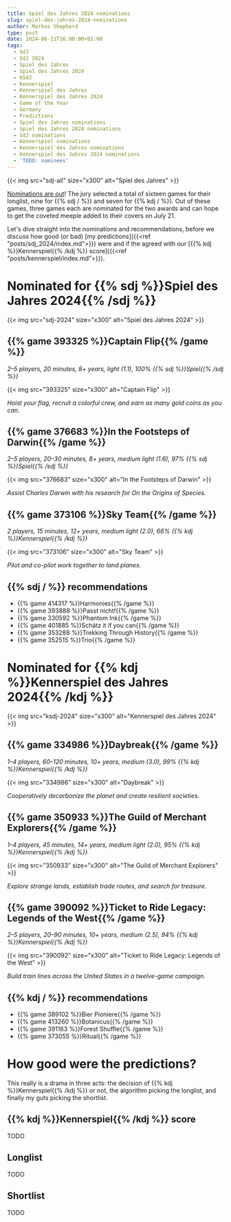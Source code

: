 ```yaml
---
title: Spiel des Jahres 2024 nominations
slug: spiel-des-jahres-2024-nominations
author: Markus Shepherd
type: post
date: 2024-06-11T16:00:00+02:00
tags:
  - SdJ
  - SdJ 2024
  - Spiel des Jahres
  - Spiel des Jahres 2024
  - KSdJ
  - Kennerspiel
  - Kennerspiel des Jahres
  - Kennerspiel des Jahres 2024
  - Game of the Year
  - Germany
  - Predictions
  - Spiel des Jahres nominations
  - Spiel des Jahres 2024 nominations
  - SdJ nominations
  - Kennerspiel nominations
  - Kennerspiel des Jahres nominations
  - Kennerspiel des Jahres 2024 nominations
  - 'TODO: nominees'
---
```


{{< img src="sdj-all" size="x300" alt="Spiel des Jahres" >}}

[Nominations are out](https://www.spiel-des-jahres.de/nominierte-spiele-2024.html)! The jury selected a total of sixteen games for their longlist, nine for {{% sdj / %}} and seven for {{% kdj / %}}. Out of these games, three games each are nominated for the two awards and can hope to get the coveted meeple added to their covers on July 21.

Let's dive straight into the nominations and recommendations, before we discuss how good (or bad) [my predictions]({{<ref "posts/sdj_2024/index.md">}}) were and if the agreed with our [{{% kdj %}}Kennerspiel{{% /kdj %}} score]({{<ref "posts/kennerspiel/index.md">}}).


# Nominated for {{% sdj %}}Spiel des Jahres 2024{{% /sdj %}}

{{< img src="sdj-2024" size="x300" alt="Spiel des Jahres 2024" >}}


## {{% game 393325 %}}Captain Flip{{% /game %}}

*2–5 players, 20 minutes, 8+ years, light (1.1), 100% {{% sdj %}}Spiel{{% /sdj %}}*

{{< img src="393325" size="x300" alt="Captain Flip" >}}

*Hoist your flag, recruit a colorful crew, and earn as many gold coins as you can.*


## {{% game 376683 %}}In the Footsteps of Darwin{{% /game %}}

*2–5 players, 20–30 minutes, 8+ years, medium light (1.6), 97% {{% sdj %}}Spiel{{% /sdj %}}*

{{< img src="376683" size="x300" alt="In the Footsteps of Darwin" >}}

*Assist Charles Darwin with his research for On the Origins of Species.*


## {{% game 373106 %}}Sky Team{{% /game %}}

*2 players, 15 minutes, 12+ years, medium light (2.0), 66% {{% kdj %}}Kennerspiel{{% /kdj %}}*

{{< img src="373106" size="x300" alt="Sky Team" >}}

*Pilot and co-pilot work together to land planes.*


## {{% sdj / %}} recommendations

* {{% game 414317 %}}Harmonies{{% /game %}}
* {{% game 393888 %}}Passt nicht!{{% /game %}}
* {{% game 330592 %}}Phantom Ink{{% /game %}}
* {{% game 401885 %}}Schätz it if you can{{% /game %}}
* {{% game 353288 %}}Trekking Through History{{% /game %}}
* {{% game 352515 %}}Trio{{% /game %}}


# Nominated for {{% kdj %}}Kennerspiel des Jahres 2024{{% /kdj %}}

{{< img src="ksdj-2024" size="x300" alt="Kennerspiel des Jahres 2024" >}}


## {{% game 334986 %}}Daybreak{{% /game %}}

*1–4 players, 60–120 minutes, 10+ years, medium (3.0), 99% {{% kdj %}}Kennerspiel{{% /kdj %}}*

{{< img src="334986" size="x300" alt="Daybreak" >}}

*Cooperatively decarbonize the planet and create resilient societies.*


## {{% game 350933 %}}The Guild of Merchant Explorers{{% /game %}}

*1–4 players, 45 minutes, 14+ years, medium light (2.0), 95% {{% kdj %}}Kennerspiel{{% /kdj %}}*

{{< img src="350933" size="x300" alt="The Guild of Merchant Explorers" >}}

*Explore strange lands, establish trade routes, and search for treasure.*


## {{% game 390092 %}}Ticket to Ride Legacy: Legends of the West{{% /game %}}

*2–5 players, 20–90 minutes, 10+ years, medium (2.5), 94% {{% kdj %}}Kennerspiel{{% /kdj %}}*

{{< img src="390092" size="x300" alt="Ticket to Ride Legacy: Legends of the West" >}}

*Build train lines across the United States in a twelve-game campaign.*


## {{% kdj / %}} recommendations

* {{% game 389102 %}}Bier Pioniere{{% /game %}}
* {{% game 413260 %}}Botanicus{{% /game %}}
* {{% game 391163 %}}Forest Shuffle{{% /game %}}
* {{% game 373055 %}}Ritual{{% /game %}}


# How good were the predictions?

This really is a drama in three acts: the decision of {{% kdj %}}Kennerspiel{{% /kdj %}} or not, the algorithm picking the longlist, and finally my guts picking the shortlist.


## {{% kdj %}}Kennerspiel{{% /kdj %}} score

TODO


## Longlist

TODO


## Shortlist

TODO
